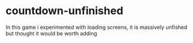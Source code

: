 # countdown-unfinished

In this game i experimented with loading screens, it is massively unfished but thought it would be worth adding
